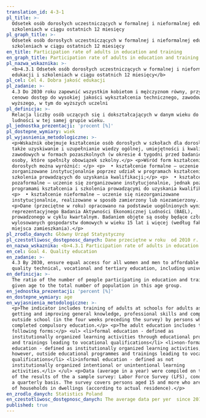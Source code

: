 ```yaml
---
translation_id: 4-3-1
pl_title: >-
  Odsetek osób dorosłych uczestniczących w formalnej i nieformalnej edukacji i
  szkoleniach w ciągu ostatnich 12 miesięcy
pl_graph_title: >-
  Odsetek osób dorosłych uczestniczących w formalnej i nieformalnej edukacji i
  szkoleniach w ciągu ostatnich 12 miesięcy
en_title: Participation rate of adults in education and training
en_graph_title: Participation rate of adults in education and training
pl_nazwa_wskaznika: >-
  <b>4.3.1 Odsetek osób dorosłych uczestniczących w formalnej i nieformalnej
  edukacji i szkoleniach w ciągu ostatnich 12 miesięcy</b>
pl_cel: Cel 4. Dobra jakość edukacji
pl_zadanie: >-
  4.3 Do 2030 roku zapewnić wszystkim kobietom i mężczyznom równy, przystępny
  cenowo dostęp do wysokiej jakości wykształcenia technicznego, zawodowego i
  wyższego, w tym do wyższych uczelni
pl_definicja: >-
  Relacja liczby osób uczących się i dokształcających w danym wieku do liczby
  ludności w tej samej grupie wieku.
pl_jednostka_prezentacji: 'procent [%]'
pl_dostepne_wymiary: wiek
pl_wyjasnienia_metodologiczne: >-
  <p>Wskaźnik obejmuje kształcenie osób dorosłych w szkołach dla dorosłych, a
  także uzyskiwanie i uzupełnianie wiedzy ogólnej, umiejętności i kwalifikacji
  zawodowych w formach pozaszkolnych (w okresie 4 tygodni przed badaniem) przez
  osoby, które spełniły obowiązek szkolny.</p> <p>Wśród form kształcenia osób
  dorosłych można wyróżnić: </p> <p>  • kształcenie formalne – uczenie się
  zorganizowane instytucjonalnie poprzez udział w programach kształcenia i
  szkolenia prowadzących do uzyskania kwalifikacji;</p> <p>  • kształcenie
  pozaformalne – uczenie się zorganizowane instytucjonalnie, jednak poza
  programami kształcenia i szkolenia prowadzącymi do uzyskania kwalifikacji;</p>
  <p>  • kształcenie nieformalne – uczenie się niezorganizowane
  instytucjonalnie, realizowane w sposób zamierzony lub niezamierzony. </p>
  <p>Dane (przeciętne w roku) opracowano na podstawie uogólnionych wyników
  reprezentacyjnego Badania Aktywności Ekonomicznej Ludności (BAEL),
  prowadzonego w cyklu kwartalnym. Badaniem objęte są osoby będące członkami
  wylosowanych gospodarstw domowych w wieku 15 lat i więcej (według faktycznego
  miejsca zamieszkania).</p>
pl_zrodlo_danych: Główny Urząd Statystyczny
pl_czestotliwosc_dostępnosc_danych: Dane przeciętne w roku  od 2010 r.
en_nazwa_wskaznika: <b>4.3.1 Participation rate of adults in education and training</b>
en_cel: Goal 4. Quality education
en_zadanie: >-
  4.3 By 2030, ensure equal access for all women and men to affordable and
  quality technical, vocational and tertiary education, including university
en_definicja: >-
  The ratio of the number of people participating in education and training in a
  given age to the total number of population in this age group.
en_jednostka_prezentacji: 'percent [%]'
en_dostepne_wymiary: age
en_wyjasnienia_metodologiczne: >-
  <p>The indicator includes training of adults at schools for adults as well as
  getting and improving general knowledge, professional skills and competences
  outside school (in the four weeks preceding the survey) by persons who
  completed compulsory education.</p> <p>The adult education includes the
  following forms:</p> <ul> <li>formal education - defined as
  institutionally organized learning activities through educational programmes
  and trainings leading to vocational qualifications</li> <li>non-formal
  education - defined as institutionally organized learning activities,
  however, outside educational programmes and trainings leading to vocational
  qualifications</li> <li>informal education - defined as not
  institutionally organized intentional or unintentional learning
  activities.</li> </ul> <p>Data (average in a year) were compiled on the basis
  of the results of the a sample survey: Labor Force Survey (LFS), conducted on
  a quarterly basis. The survey covers persons aged 15 and more who are members
  of households in dwellings (according to actual residence).</p>
en_zrodlo_danych: Statistics Poland
en_czestotliwosc_dostępnosc_danych: The average data per yer  since 2010
published: true
---
```


